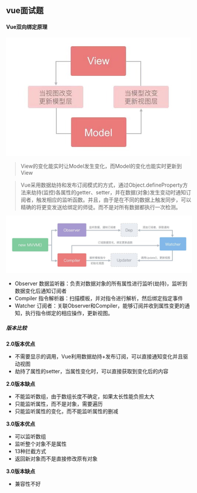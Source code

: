 ## vue面试题
#### Vue双向绑定原理
![双向绑定](../assets/images/双向绑定.jpg)
> View的变化能实时让Model发生变化，而Model的变化也能实时更新到View

> Vue采用数据劫持和发布订阅模式的方式，通过Object.defineProperty方法来劫持(监控)各属性的getter、setter，并在数据(对象)发生变动时通知订阅者，触发相应的监听函数。并且，由于是在不同的数据上触发同步，可以精确的将更变发送给绑定的师徒。而不是对所有数据都执行一次检测。

![Vue双向绑定原理](../assets/images/Vue双向绑定实现.jpg)
- Observer 数据监听器：负责对数据对象的所有属性进行监听(劫持)，监听到数据变化后通知订阅者
- Compiler 指令解析器：扫描模板，并对指令进行解析，然后绑定指定事件
- Watcher 订阅者：关联Observer和Compiler，能够订阅并收到属性变更的通知，执行指令绑定的相应操作，更新视图。

##### 版本比较

**2.0版本优点**

- 不需要显示的调用，Vue利用数据劫持+发布订阅，可以直接通知变化并且驱动视图
- 劫持了属性的setter，当属性变化时，可以直接获取到变化后的内容

**2.0版本缺点**
- 不能监听数组，由于数组长度不确定，如果太长性能负担太大
- 只能监听属性，而不是对象，需要遍历
- 只能监听属性的变化，而不能监听属性的删减

**3.0版本优点**
- 可以监听数组
- 监听整个对象不是属性
- 13种拦截方式
- 返回新对象而不是直接修改原有对象

**3.0版本缺点**
- 兼容性不好

#### 
